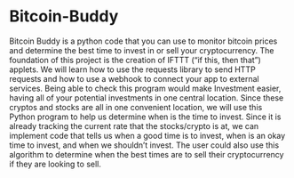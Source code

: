 # Bitcoin-Buddy
Bitcoin Buddy is a python code that you can use to monitor bitcoin prices and determine the best time to invest in or sell your cryptocurrency.
The foundation of this project is the creation of IFTTT (“if this, then that”) applets. We will learn how to use the requests library to send HTTP requests and how to use a webhook to connect your app to external services. Being able to check this program would make Investment easier, having all of your potential investments in one central location. Since these cryptos and stocks are all in one convenient location, we will use this Python program to help us determine when is the time to invest. Since it is already tracking the current rate that the stocks/crypto is at, we can implement code that tells us when a good time is to invest, when is an okay time to invest, and when we shouldn’t invest. The user could also use this algorithm to determine when the best times are to sell their cryptocurrency if they are looking to sell.
